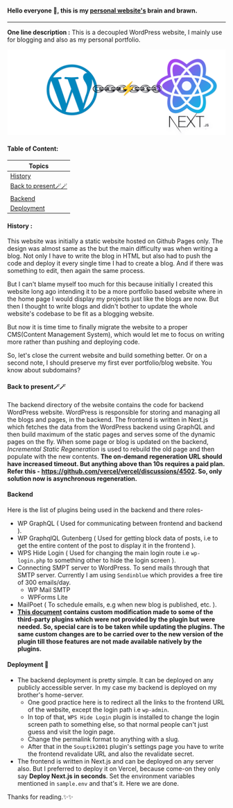 #### Hello everyone 👋, this is my [personal website's](https://souptik.dev) brain and brawn.

---

**One line description :**
This is a decoupled WordPress website, I mainly use for blogging and also as my personal portfolio.

![Decoupled WordPress Banner](./docs/images/RepoLogo.png)

#### Table of Content:

| Topics |
| --- |
| [History](/README.md#history) |
| [Back to present🪄🪄](/README.md#back-to-present🪄🪄) |
| [Backend](/README.md#backend) |
| [Deployment](/README.md#deployment) |

#### History :

This website was initially a static website hosted on Github Pages only. The design was almost same as the but the main difficulty was when writing a blog. Not only I have to write the blog in HTML but also had to push the code and deploy it every single time I had to create a blog. And if there was something to edit, then again the same process.

But I can't blame myself too much for this because initially I created this website long ago intending it to be a more portfolio based website where in the home page I would display my projects just like the blogs are now.
But then I thought to write blogs and didn't bother to update the whole website's codebase to be fit as a blogging website.

But now it is time time to finally migrate the website to a proper CMS(Content Management System), which would let me to focus on writing more rather than pushing and deploying code.

So, let's close the current website and build something better. Or on a second note, I should preserve my first ever portfolio/blog website. You know about subdomains?

#### Back to present🪄🪄

The backend directory of the website contains the code for backend WordPress website. WordPress is responsible for storing and managing all the blogs and pages, in the backend.
The frontend is written in Next.js which fetches the data from the WordPress backend using GraphQL and then build maximum of the static pages and serves some of the dynamic pages on the fly.
When some page or blog is updated on the backend, *Incremental Static Regeneration* is used to rebuild the old page and then populate with the new contents.
**The on-demand regeneration URL should have increased timeout. But anything above than 10s requires a paid plan. Refer this - https://github.com/vercel/vercel/discussions/4502. So, only solution now is asynchronous regeneration.**

#### Backend

Here is the list of plugins being used in the backend and there roles-
- WP GraphQL ( Used for communicating between frontend and backend ).
- WP GraphqlQL Gutenberg ( Used for getting block data of posts, i.e to get the entire content of the post to display it in the frontend ).
- WPS Hide Login ( Used for changing the main login route i.e `wp-login.php` to something other to hide the login screen ).
- Connecting SMPT server to WordPress. To send mails through that SMTP server. Currently I am using `Sendinblue` which provides a free tire of 300 emails/day.
  - WP Mail SMTP
  - WPForms Lite
- MailPoet ( To schedule emails, e.g when new blog is published, etc. ).
- **[This document](https://github.com/Souptik2001/Souptik2001.github.io/blob/master/docs/README.md) contains custom modification made to some of the third-party plugins which were not provided by the plugin but were needed. So, special care is to be taken while updating the plugins. The same custom changes are to be carried over to the new version of the plugin till those features are not made available natively by the plugins.**

#### Deployment 💾

- The backend deployment is pretty simple. It can be deployed on any publicly accessible server. In my case my backend is deployed on my brother's home-server.
	- One good practice here is to redirect all the links to the frontend URL of the website, except the login path i.e `wp-admin`.
	- In top of that, `WPS Hide Login` plugin is installed to change the login screen path to something else, so that normal people can't just guess and visit the login page.
	- Change the permalink format to anything with a slug.
	- After that in the `Souptik2001` plugin's settings page you have to write the frontend revalidate URL and also the revalidate secret.
- The frontend is written in Next.js and can be deployed on any server also. But I preferred to deploy it on Vercel, because come-on they only say **Deploy Next.js in seconds**.
Set the environment variables mentioned in `sample.env` and that's it. Here we are done.

Thanks for reading.✨✨
